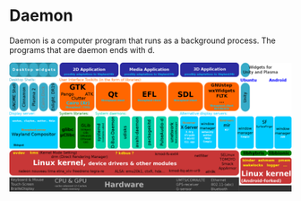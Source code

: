 # Daemon

Daemon is a computer program that runs as a background process. The programs that are daemon ends with d.


![](assets/20220804_021334_1920px-Free_and_open-source-software_display_servers_and_UI_toolkits.svg.png)
